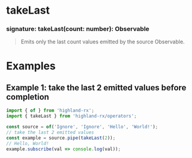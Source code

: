 # takeLast
### signature: takeLast(count: number): Observable
> Emits only the last count values emitted by the source Observable.

# Examples
## Example 1: take the last 2 emitted values before completion
```javascript
import { of } from 'highland-rx';
import { takeLast } from 'highland-rx/operators';

const source = of('Ignore', 'Ignore', 'Hello', 'World!');
// take the last 2 emitted values
const example = source.pipe(takeLast(2));
// Hello, World!
example.subscribe(val => console.log(val));
```